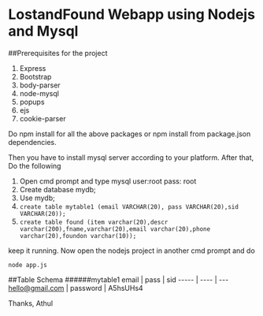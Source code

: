# LostandFound Webapp using Nodejs and Mysql
##Prerequisites for the project

1. Express
2. Bootstrap
3. body-parser
4. node-mysql
5. popups
6. ejs
7. cookie-parser

Do npm install for all the above packages or npm install from package.json dependencies.

Then you have to install mysql server according to your platform.
After that,
Do the following 

1. Open cmd prompt and type mysql user:root  pass: root
2. Create database mydb;
3. Use mydb;
4. ```create table mytable1 (email VARCHAR(20), pass VARCHAR(20),sid VARCHAR(20));```
5. ```create table found (item varchar(20),descr varchar(200),fname,varchar(20),email varchar(20),phone varchar(20),foundon varchar(10));```

keep it running.
Now open the nodejs project in another cmd prompt and do 

```node app.js```

##Table Schema
######mytable1
email | pass | sid
----- | ---- | ---
hello@gmail.com | password | A5hsUHs4


Thanks, 
Athul
